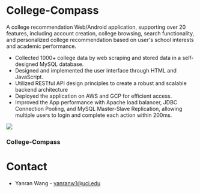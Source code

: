 # College-Compass
A college recommendation Web/Android application, supporting over 20 features, including account creation, college browsing, search functionality, and personalized college recommendation based on user's school interests and academic performance.

- Collected 1000+ college data by web scraping and stored data in a self-designed MySQL database.
- Designed and implemented the user interface through HTML and JavaScript.
- Utilized RESTful API design principles to create a robust and scalable backend architecture
- Deployed the application on AWS and GCP for efficient access. 
- Improved the App performance with Apache load balancer, JDBC Connection Pooling, and MySQL Master-Slave Replication, allowing multiple users to login and complete each action within 200ms.



![](https://github.com/yanranw1/College-Compass/assets/83220283/a52c8317-3bce-4021-a05b-a8e4899f9260)
### College-Compass

# Contact
- Yanran Wang - yanranw1@uci.edu
